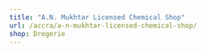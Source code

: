 ```yaml
---
title: "A.N. Mukhtar Licensed Chemical Shop"
url: /accra/a-n-mukhtar-licensed-chemical-shop/
shop: Drogerie
---
```

